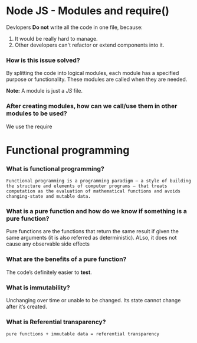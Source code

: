 # Node JS - Modules and require()

Devlopers **Do not** write all the code in one file, because: 
1. It would be really hard to manage.
2. Other developers can't refactor or extend components into it.

### How is this issue solved? 
By splitting the code into logical modules, each module has a specified purpose or functionality. These modules are called when they are needed.

**Note:** A module is just a *JS* file.

### After creating modules, how can we call/use them in other modules to be used?

We use the require 

# Functional programming

### What is functional programming?

`Functional programming is a programming paradigm — a style of building the structure and elements of computer programs — that treats computation as the evaluation of mathematical functions and avoids changing-state and mutable data.`

### What is a pure function and how do we know if something is a pure function?

Pure functions are the functions that return the same result if given the same arguments (it is also referred as deterministic). ALso, it does not cause any observable side effects

### What are the benefits of a pure function?

The code’s definitely easier to **test**.

### What is immutability?

Unchanging over time or unable to be changed. Its state cannot change after it’s created.

### What is Referential transparency?

`pure functions + immutable data = referential transparency`
